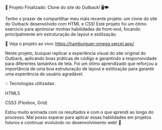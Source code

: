 🚀 Projeto Finalizado: Clone do site do Outback! 🖥️🍽️

Tenho o prazer de compartilhar meu mais recente projeto: um clone do site do Outback desenvolvido com HTML e CSS! Este projeto foi um ótimo exercício para aprimorar minhas habilidades de front-end, focando principalmente em estruturação de layout e estilização.



🔗 Veja o projeto ao vivo: https://hamburguer-omega.vercel.app/




Neste projeto, busquei replicar a experiência visual do site original do Outback, aplicando boas práticas de código e garantindo a responsividade para diferentes tamanhos de tela. Foi um ótimo aprendizado que reforçou a importância de uma boa estruturação de layout e estilização para garantir uma experiência de usuário agradável.



💡 Tecnologias utilizadas:

HTML5

CSS3 (Flexbox, Grid)



Estou muito animada com os resultados e com o que aprendi ao longo do processo. Mal posso esperar para aplicar essas habilidades em projetos futuros e continuar evoluindo no desenvolvimento web! 🚀
